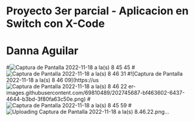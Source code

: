 # Proyecto 3er parcial - Aplicacion en Switch con X-Code
# Danna Aguilar 
#![Captura de Pantalla 2022-11-18 a la(s) 8 45 45](https://user-images.githubusercontent.com/69810489/202745547-abf2a50f-e95b-4bed-b04f-5c177bba2a27.png)
#![Captura de Pantalla 2022-11-18 a la(s) 8 46 31](https://user-images.githubusercontent.com/69810489/202745624-694d39e4-ace8-43ea-975e-b0f60775416a.png)
#![Captura de Pantalla 2022-11-18 a la(s) 8 46 09](https://us![Captura de Pantalla 2022-11-18 a la(s) 8 46 22](https://user-images.githubusercontent.com/69810489/202745976-1c7ead43-e50b-4e2a-b8df-5effa0739eb7.png)
er-images.githubusercontent.com/69810489/202745687-bf463602-6437-4644-b3bd-3f80fa63c50e.png)
#![Captura de Pantalla 2022-11-18 a la(s) 8 45 59](https://user-images.githubusercontent.com/69810489/202745949-b7f8817f-787e-4c20-9737-ea33cc5fff21.png)
#![Uploading Captura de Pantalla 2022-11-18 a la(s) 8.46.22.png…]()

